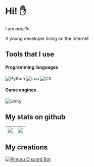 # Hi! ✋
I am *aqur1n*. 

A young developer living on the Internet

## Tools that I use
#### Programming languages
![Python](https://img.shields.io/badge/python-0E1117?logo=python&logoColor=white&style=for-the-badge)
![Lua](https://img.shields.io/badge/lua-0E1117?logo=lua&logoColor=white&style=for-the-badge)
![C#](https://img.shields.io/badge/c%23-0E1117?logo=csharp&logoColor=white&style=for-the-badge)
#### Game engines
![Unity](https://img.shields.io/badge/unity-0E1117?logo=unity&logoColor=white&style=for-the-badge)

## My stats on github
<table>
    <tr>
      <td align="center" style="padding=0;width=100%;">
        <img align="center" style="padding=0;" src="https://github-readme-stats.vercel.app/api?username=aqur1n&show_icons=true&theme=tokyonight&hide_border=true&bg_color=00000000&icon_color=4F8CC9&hide_title=true&count_private=true" />
      </td>
      <td align="center" style="padding=0;width=100%;">
        <img align="center" style="padding=0;" src="https://github-readme-stats.vercel.app/api/top-langs/?username=aqur1n&layout=compact&theme=tokyonight&hide_border=true&bg_color=00000000&icon_color=00000000&count_private=true" />
      </td>
    </tr>
</table>

## My creations
[![Rimuru Discord Bot](https://top.gg/api/widget/969234839188422676.svg)](https://discord.com/api/oauth2/authorize?client_id=969234839188422676&permissions=1394722991574&scope=bot%20applications.commands)
